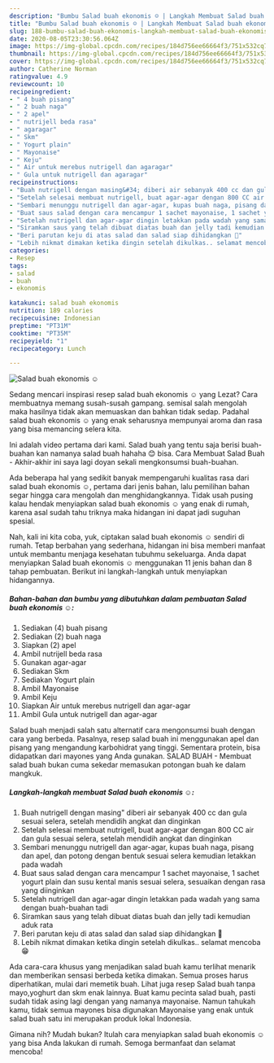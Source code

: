 ```yaml
---
description: "Bumbu Salad buah ekonomis ☺️ | Langkah Membuat Salad buah ekonomis ☺️ Yang Lezat Sekali"
title: "Bumbu Salad buah ekonomis ☺️ | Langkah Membuat Salad buah ekonomis ☺️ Yang Lezat Sekali"
slug: 188-bumbu-salad-buah-ekonomis-langkah-membuat-salad-buah-ekonomis-yang-lezat-sekali
date: 2020-08-05T23:30:56.064Z
image: https://img-global.cpcdn.com/recipes/184d756ee66664f3/751x532cq70/salad-buah-ekonomis-☺️-foto-resep-utama.jpg
thumbnail: https://img-global.cpcdn.com/recipes/184d756ee66664f3/751x532cq70/salad-buah-ekonomis-☺️-foto-resep-utama.jpg
cover: https://img-global.cpcdn.com/recipes/184d756ee66664f3/751x532cq70/salad-buah-ekonomis-☺️-foto-resep-utama.jpg
author: Catherine Norman
ratingvalue: 4.9
reviewcount: 10
recipeingredient:
- " 4 buah pisang"
- " 2 buah naga"
- " 2 apel"
- " nutrijell beda rasa"
- " agaragar"
- " Skm"
- " Yogurt plain"
- " Mayonaise"
- " Keju"
- " Air untuk merebus nutrigell dan agaragar"
- " Gula untuk nutrigell dan agaragar"
recipeinstructions:
- "Buah nutrigell dengan masing&#34; diberi air sebanyak 400 cc dan gula sesuai selera, setelah mendidih angkat dan dinginkan"
- "Setelah selesai membuat nutrigell, buat agar-agar dengan 800 CC air dan gula sesuai selera, setelah mendidih angkat dan dinginkan"
- "Sembari menunggu nutrigell dan agar-agar, kupas buah naga, pisang dan apel, dan potong dengan bentuk sesuai selera kemudian letakkan pada wadah"
- "Buat saus salad dengan cara mencampur 1 sachet mayonaise, 1 sachet yogurt plain dan susu kental manis sesuai selera, sesuaikan dengan rasa yang diinginkan"
- "Setelah nutrigell dan agar-agar dingin letakkan pada wadah yang sama dengan buah-buahan tadi"
- "Siramkan saus yang telah dibuat diatas buah dan jelly tadi kemudian aduk rata"
- "Beri parutan keju di atas salad dan salad siap dihidangkan 🤤"
- "Lebih nikmat dimakan ketika dingin setelah dikulkas.. selamat mencoba 😁"
categories:
- Resep
tags:
- salad
- buah
- ekonomis

katakunci: salad buah ekonomis 
nutrition: 189 calories
recipecuisine: Indonesian
preptime: "PT31M"
cooktime: "PT35M"
recipeyield: "1"
recipecategory: Lunch

---
```



![Salad buah ekonomis ☺️](https://img-global.cpcdn.com/recipes/184d756ee66664f3/751x532cq70/salad-buah-ekonomis-☺️-foto-resep-utama.jpg)

Sedang mencari inspirasi resep salad buah ekonomis ☺️ yang Lezat? Cara membuatnya memang susah-susah gampang. semisal salah mengolah maka hasilnya tidak akan memuaskan dan bahkan tidak sedap. Padahal salad buah ekonomis ☺️ yang enak seharusnya mempunyai aroma dan rasa yang bisa memancing selera kita.

Ini adalah video pertama dari kami. Salad buah yang tentu saja berisi buah-buahan kan namanya salad buah hahaha 😊 bisa. Cara Membuat Salad Buah - Akhir-akhir ini saya lagi doyan sekali mengkonsumsi buah-buahan.

Ada beberapa hal yang sedikit banyak mempengaruhi kualitas rasa dari salad buah ekonomis ☺️, pertama dari jenis bahan, lalu pemilihan bahan segar hingga cara mengolah dan menghidangkannya. Tidak usah pusing kalau hendak menyiapkan salad buah ekonomis ☺️ yang enak di rumah, karena asal sudah tahu triknya maka hidangan ini dapat jadi suguhan spesial.


Nah, kali ini kita coba, yuk, ciptakan salad buah ekonomis ☺️ sendiri di rumah. Tetap berbahan yang sederhana, hidangan ini bisa memberi manfaat untuk membantu menjaga kesehatan tubuhmu sekeluarga. Anda dapat menyiapkan Salad buah ekonomis ☺️ menggunakan 11 jenis bahan dan 8 tahap pembuatan. Berikut ini langkah-langkah untuk menyiapkan hidangannya.

<!--inarticleads1-->

##### Bahan-bahan dan bumbu yang dibutuhkan dalam pembuatan Salad buah ekonomis ☺️:

1. Sediakan  (4) buah pisang
1. Sediakan  (2) buah naga
1. Siapkan  (2) apel
1. Ambil  nutrijell beda rasa
1. Gunakan  agar-agar
1. Sediakan  Skm
1. Sediakan  Yogurt plain
1. Ambil  Mayonaise
1. Ambil  Keju
1. Siapkan  Air untuk merebus nutrigell dan agar-agar
1. Ambil  Gula untuk nutrigell dan agar-agar


Salad buah menjadi salah satu alternatif cara mengonsumsi buah dengan cara yang berbeda. Pasalnya, resep salad buah ini menggunakan apel dan pisang yang mengandung karbohidrat yang tinggi. Sementara protein, bisa didapatkan dari mayones yang Anda gunakan. SALAD BUAH - Membuat salad buah bukan cuma sekedar memasukan potongan buah ke dalam mangkuk. 

<!--inarticleads2-->

##### Langkah-langkah membuat Salad buah ekonomis ☺️:

1. Buah nutrigell dengan masing&#34; diberi air sebanyak 400 cc dan gula sesuai selera, setelah mendidih angkat dan dinginkan
1. Setelah selesai membuat nutrigell, buat agar-agar dengan 800 CC air dan gula sesuai selera, setelah mendidih angkat dan dinginkan
1. Sembari menunggu nutrigell dan agar-agar, kupas buah naga, pisang dan apel, dan potong dengan bentuk sesuai selera kemudian letakkan pada wadah
1. Buat saus salad dengan cara mencampur 1 sachet mayonaise, 1 sachet yogurt plain dan susu kental manis sesuai selera, sesuaikan dengan rasa yang diinginkan
1. Setelah nutrigell dan agar-agar dingin letakkan pada wadah yang sama dengan buah-buahan tadi
1. Siramkan saus yang telah dibuat diatas buah dan jelly tadi kemudian aduk rata
1. Beri parutan keju di atas salad dan salad siap dihidangkan 🤤
1. Lebih nikmat dimakan ketika dingin setelah dikulkas.. selamat mencoba 😁


Ada cara-cara khusus yang menjadikan salad buah kamu terlihat menarik dan memberikan sensasi berbeda ketika dimakan. Semua proses harus diperhatikan, mulai dari memetik buah. Lihat juga resep Salad buah tanpa mayo,yoghurt dan skm enak lainnya. Buat kamu pecinta salad buah, pasti sudah tidak asing lagi dengan yang namanya mayonaise. Namun tahukah kamu, tidak semua mayones bisa digunakan Mayonaise yang enak untuk salad buah satu ini merupakan produk lokal Indonesia. 

Gimana nih? Mudah bukan? Itulah cara menyiapkan salad buah ekonomis ☺️ yang bisa Anda lakukan di rumah. Semoga bermanfaat dan selamat mencoba!
